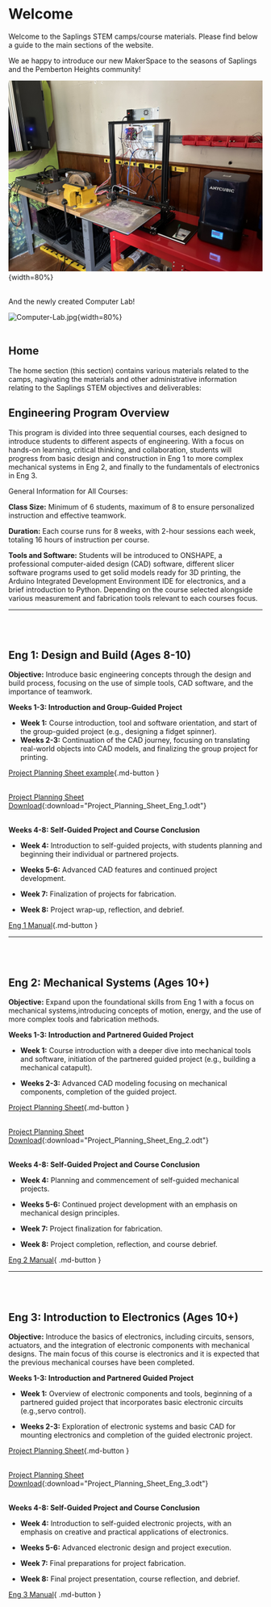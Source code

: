 # Welcome

Welcome to the Saplings STEM camps/course materials. Please find below a guide to the main sections of the website.<br/>

We ae happy to introduce our new MakerSpace to the seasons of Saplings and the Pemberton Heights community!<br/>


![Machines.jpg](images/Machines.jpg){width=80%} <br/><br/>

And the newly created Computer Lab!<br/>

![Computer-Lab.jpg](images/Computer-Lab.jpg){width=80%} <br/><br/>

## Home
The home section (this section) contains various materials related to the camps, nagivating the materials and other administrative information relating to the Saplings STEM objectives and deliverables:

## Engineering Program Overview<br/>

This program is divided into three sequential courses, each designed to introduce students to different
aspects of engineering. With a focus on hands-on learning, critical thinking, and collaboration, students
will progress from basic design and construction in Eng 1 to more complex mechanical systems in Eng 2,
and finally to the fundamentals of electronics in Eng 3.<br/>

General Information for All Courses:<br/>

**Class Size:** Minimum of 6 students, maximum of 8 to ensure personalized instruction and effective teamwork.<br/>

**Duration:** Each course runs for 8 weeks, with 2-hour sessions each week, totaling 16 hours of instruction per course.<br/>

**Tools and Software:** Students will be introduced to ONSHAPE, a professional computer-aided design (CAD) software, different slicer software programs used to get solid models ready for 3D printing, the Arduino Integrated Development Environment IDE for electronics, and a brief introduction to Python. Depending on the course selected  alongside various measurement and fabrication tools relevant to each courses focus.<br/>


---
<br/><br/>


## Eng 1: Design and Build (Ages 8-10)<br/>

**Objective:** Introduce basic engineering concepts through the design and build process, focusing on the use of simple tools, CAD software, and the importance of teamwork.<br/>

**Weeks 1-3: Introduction and Group-Guided Project**<br/>

* **Week 1:** Course introduction, tool and software orientation, and start of the group-guided project (e.g., designing a fidget spinner).<br/>
* **Weeks 2-3:** Continuation of the CAD journey, focusing on translating real-world objects into CAD models, and finalizing the group project for printing.<br/>

[Project Planning Sheet example](eng_1_manual/project-planning-sheet/planning-sheet-example/){.md-button }<br/><br/>

[Project Planning Sheet Download](eng_1_manual/project-planning-sheet/Project_Planning_Sheet_Eng_1.odt){:download="Project_Planning_Sheet_Eng_1.odt"}<br/><br/>

**Weeks 4-8: Self-Guided Project and Course Conclusion**<br/>

* **Week 4:** Introduction to self-guided projects, with students planning and beginning their individual or partnered projects.<br/>

* **Weeks 5-6:** Advanced CAD features and continued project development.<br/>

* **Week 7:** Finalization of projects for fabrication.<br/>

* **Week 8:** Project wrap-up, reflection, and debrief.<br/>

[Eng 1 Manual](eng_1_manual/){.md-button }<br/>



---
<br/><br/>

## Eng 2: Mechanical Systems (Ages 10+)<br/>

**Objective:** Expand upon the foundational skills from Eng 1 with a focus on mechanical systems,introducing concepts of motion, energy, and the use of more complex tools and fabrication methods.<br/>

**Weeks 1-3: Introduction and Partnered Guided Project**<br/>

* **Week 1:** Course introduction with a deeper dive into mechanical tools and software, initiation of the partnered guided project (e.g., building a mechanical catapult).<br/>

* **Weeks 2-3:** Advanced CAD modeling focusing on mechanical components, completion of the guided project.<br/>

[Project Planning Sheet](eng_2_manual/project-planning-sheet/planning-sheet-example/){.md-button }<br/><br/>


[Project Planning Sheet Download](eng_2_manual/project-planning-sheet/Project_Planning_Sheet_Eng_2.odt){:download="Project_Planning_Sheet_Eng_2.odt"}<br/><br/>

**Weeks 4-8: Self-Guided Project and Course Conclusion**<br/>

* **Week 4:** Planning and commencement of self-guided mechanical projects.<br/>

* **Weeks 5-6:** Continued project development with an emphasis on mechanical design principles.<br/>

* **Week 7:** Project finalization for fabrication.<br/>

* **Week 8:** Project completion, reflection, and course debrief.<br/>

[Eng 2 Manual](eng_2_manual/){ .md-button }<br/>


---
<br/><br/>


## Eng 3: Introduction to Electronics (Ages 10+)<br/>

**Objective:** Introduce the basics of electronics, including circuits, sensors, actuators, and the integration of electronic components with mechanical designs. The main focus of this course is electronics and it is expected that the previous mechanical courses have been completed. <br/>

**Weeks 1-3: Introduction and Partnered Guided Project**<br/>

* **Week 1:** Overview of electronic components and tools, beginning of a partnered guided project that incorporates basic electronic circuits (e.g.,servo control).<br/>

* **Weeks 2-3:** Exploration of electronic systems and basic CAD for mounting electronics and completion of the guided electronic project.<br/>

[Project Planning Sheet](eng_3_manual/project-planning-sheet/planning-sheet-example/){.md-button }<br/><br/>

[Project Planning Sheet Download](eng_3_manual/project-planning-sheet/Project_Planning_Sheet_Eng_3.odt){:download="Project_Planning_Sheet_Eng_3.odt"}<br/><br/>

**Weeks 4-8: Self-Guided Project and Course Conclusion**<br/>

* **Week 4:** Introduction to self-guided electronic projects, with an emphasis on creative and practical applications of electronics.<br/>

* **Weeks 5-6:** Advanced electronic design and project execution.<br/>

* **Week 7:** Final preparations for project fabrication.<br/>

* **Week 8:** Final project presentation, course reflection, and debrief.<br/>

[Eng 3 Manual](eng_3_manual/){ .md-button }<br/>





